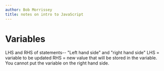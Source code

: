 ```yaml
---
author: Bob Morrissey
title: notes on intro to JavaScript
---
```


# Variables
LHS and RHS of statements--
"Left hand side" and "right hand side"
LHS = variable to be updated
RHS = new value that will be stored in the variable.  
You cannot put the variable on the right hand side.  


